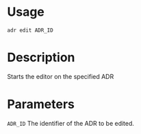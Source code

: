 # Usage

`adr edit ADR_ID`

# Description

Starts the editor on the specified ADR

# Parameters

`ADR_ID`   The identifier of the ADR to be edited.
